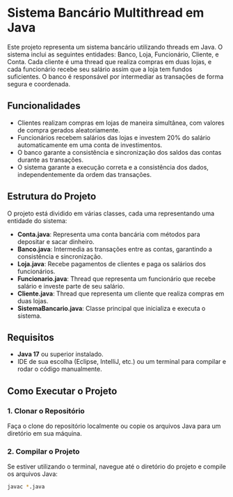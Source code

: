 # Sistema Bancário Multithread em Java

Este projeto representa um sistema bancário utilizando threads em Java. O sistema inclui as seguintes entidades: Banco, Loja, Funcionário, Cliente, e Conta. Cada cliente é uma thread que realiza compras em duas lojas, e cada funcionário recebe seu salário assim que a loja tem fundos suficientes. O banco é responsável por intermediar as transações de forma segura e coordenada.

## Funcionalidades

- Clientes realizam compras em lojas de maneira simultânea, com valores de compra gerados aleatoriamente.
- Funcionários recebem salários das lojas e investem 20% do salário automaticamente em uma conta de investimentos.
- O banco garante a consistência e sincronização dos saldos das contas durante as transações.
- O sistema garante a execução correta e a consistência dos dados, independentemente da ordem das transações.

## Estrutura do Projeto

O projeto está dividido em várias classes, cada uma representando uma entidade do sistema:

- **Conta.java**: Representa uma conta bancária com métodos para depositar e sacar dinheiro.
- **Banco.java**: Intermedia as transações entre as contas, garantindo a consistência e sincronização.
- **Loja.java**: Recebe pagamentos de clientes e paga os salários dos funcionários.
- **Funcionario.java**: Thread que representa um funcionário que recebe salário e investe parte de seu salário.
- **Cliente.java**: Thread que representa um cliente que realiza compras em duas lojas.
- **SistemaBancario.java**: Classe principal que inicializa e executa o sistema.

## Requisitos

- **Java 17** ou superior instalado.
- IDE de sua escolha (Eclipse, IntelliJ, etc.) ou um terminal para compilar e rodar o código manualmente.

## Como Executar o Projeto

### 1. Clonar o Repositório

Faça o clone do repositório localmente ou copie os arquivos Java para um diretório em sua máquina.

### 2. Compilar o Projeto

Se estiver utilizando o terminal, navegue até o diretório do projeto e compile os arquivos Java:

```bash
javac *.java
